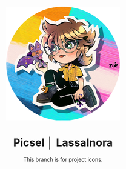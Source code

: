 <div align="center">

[![Logo LassaInora](https://raw.githubusercontent.com/LassaInora/LassaInora/refs/heads/main/.github/assets/Logo.png)](https://lassainora.fr/)
# Picsel │ LassaInora

  This branch is for project icons.
